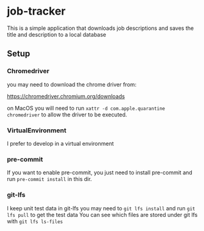# job-tracker

This is a simple application that downloads job descriptions and saves the title and description to a local database

## Setup

### Chromedriver
you may need to download the chrome driver from:

https://chromedriver.chromium.org/downloads

on MacOS you will need to run
`xattr -d com.apple.quarantine chromedriver` to allow the driver to be executed.

### VirtualEnvironment
I prefer to develop in a virtual environment

### pre-commit
If you want to enable pre-commit, you just need to install pre-commit and run `pre-commit install` in this dir.

### git-lfs
I keep unit test data in git-lfs you may need to `git lfs install` and run `git lfs pull` to get the test data
You can see which files are stored under git lfs with `git lfs ls-files`
